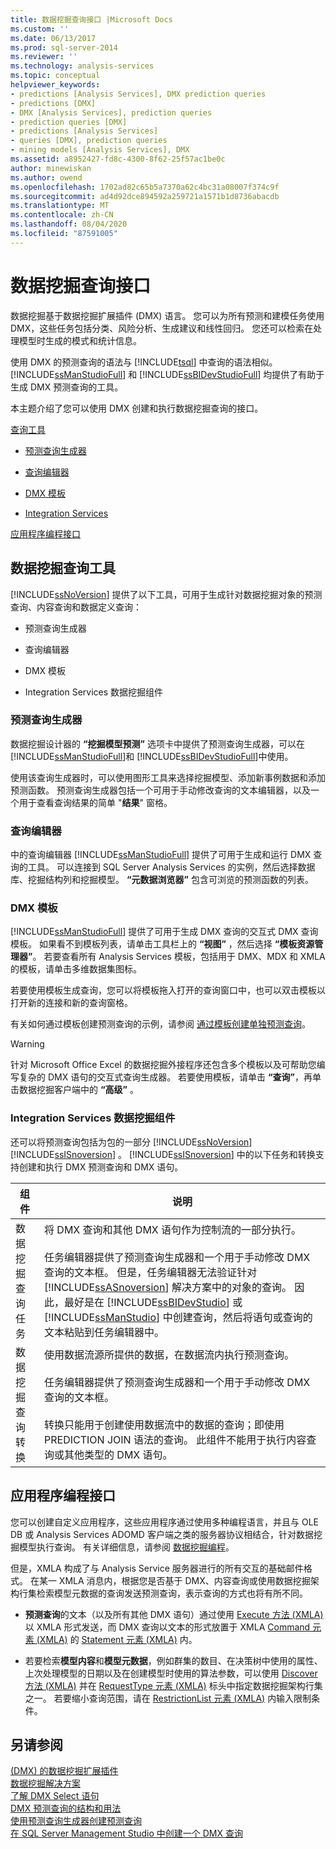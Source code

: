 ```yaml
---
title: 数据挖掘查询接口 |Microsoft Docs
ms.custom: ''
ms.date: 06/13/2017
ms.prod: sql-server-2014
ms.reviewer: ''
ms.technology: analysis-services
ms.topic: conceptual
helpviewer_keywords:
- predictions [Analysis Services], DMX prediction queries
- predictions [DMX]
- DMX [Analysis Services], prediction queries
- prediction queries [DMX]
- predictions [Analysis Services]
- queries [DMX], prediction queries
- mining models [Analysis Services], DMX
ms.assetid: a8952427-fd8c-4300-8f62-25f57ac1be0c
author: minewiskan
ms.author: owend
ms.openlocfilehash: 1702ad82c65b5a7370a62c4bc31a08007f374c9f
ms.sourcegitcommit: ad4d92dce894592a259721a1571b1d8736abacdb
ms.translationtype: MT
ms.contentlocale: zh-CN
ms.lasthandoff: 08/04/2020
ms.locfileid: "87591005"
---
```

# <a name="data-mining-query-interfaces"></a>数据挖掘查询接口
  数据挖掘基于数据挖掘扩展插件 (DMX) 语言。 您可以为所有预测和建模任务使用 DMX，这些任务包括分类、风险分析、生成建议和线性回归。 您还可以检索在处理模型时生成的模式和统计信息。  
  
 使用 DMX 的预测查询的语法与 [!INCLUDE[tsql](../../includes/tsql-md.md)] 中查询的语法相似。 [!INCLUDE[ssManStudioFull](../../includes/ssmanstudiofull-md.md)] 和 [!INCLUDE[ssBIDevStudioFull](../../includes/ssbidevstudiofull-md.md)] 均提供了有助于生成 DMX 预测查询的工具。  
  
 本主题介绍了您可以使用 DMX 创建和执行数据挖掘查询的接口。  
  
 [查询工具](#bkmk_Tools)  
  
-   [预测查询生成器](#bkmk_Builder)  
  
-   [查询编辑器](#bkmk_QueryEditor)  
  
-   [DMX 模板](#bkmk_Templates)  
  
-   [Integration Services](#bkmk_SSIS)  
  
 [应用程序编程接口](#bkmk_API)  
  
##  <a name="data-mining-query-tools"></a><a name="bkmk_Tools"></a>数据挖掘查询工具  
 [!INCLUDE[ssNoVersion](../../includes/ssnoversion-md.md)] 提供了以下工具，可用于生成针对数据挖掘对象的预测查询、内容查询和数据定义查询：  
  
-   预测查询生成器  
  
-   查询编辑器  
  
-   DMX 模板  
  
-   Integration Services 数据挖掘组件  
  
###  <a name="prediction-query-builder"></a><a name="bkmk_Builder"></a>预测查询生成器  
 数据挖掘设计器的 **“挖掘模型预测”** 选项卡中提供了预测查询生成器，可以在 [!INCLUDE[ssManStudioFull](../../includes/ssmanstudiofull-md.md)]和 [!INCLUDE[ssBIDevStudioFull](../../includes/ssbidevstudiofull-md.md)]中使用。  
  
 使用该查询生成器时，可以使用图形工具来选择挖掘模型、添加新事例数据和添加预测函数。 预测查询生成器包括一个可用于手动修改查询的文本编辑器，以及一个用于查看查询结果的简单 "**结果**" 窗格。  
  
###  <a name="query-editor"></a><a name="bkmk_QueryEditor"></a>查询编辑器  
 中的查询编辑器 [!INCLUDE[ssManStudioFull](../../includes/ssmanstudiofull-md.md)] 提供了可用于生成和运行 DMX 查询的工具。 可以连接到 SQL Server Analysis Services 的实例，然后选择数据库、挖掘结构列和挖掘模型。 **“元数据浏览器”** 包含可浏览的预测函数的列表。  
  
###  <a name="dmx-templates"></a><a name="bkmk_Templates"></a>DMX 模板  
 [!INCLUDE[ssManStudioFull](../../includes/ssmanstudiofull-md.md)] 提供了可用于生成 DMX 查询的交互式 DMX 查询模板。 如果看不到模板列表，请单击工具栏上的 **“视图”** ，然后选择 **“模板资源管理器”**。 若要查看所有 Analysis Services 模板，包括用于 DMX、MDX 和 XMLA 的模板，请单击多维数据集图标。  
  
 若要使用模板生成查询，您可以将模板拖入打开的查询窗口中，也可以双击模板以打开新的连接和新的查询窗格。  
  
 有关如何通过模板创建预测查询的示例，请参阅 [通过模板创建单独预测查询](create-a-singleton-prediction-query-from-a-template.md)。  
  
> [!WARNING]  
>  针对 Microsoft Office Excel 的数据挖掘外接程序还包含多个模板以及可帮助您编写复杂的 DMX 语句的交互式查询生成器。 若要使用模板，请单击 **“查询”**，再单击数据挖掘客户端中的 **“高级”** 。  
  
###  <a name="integration-services-data-mining-components"></a><a name="bkmk_SSIS"></a>Integration Services 数据挖掘组件  
 还可以将预测查询包括为包的一部分 [!INCLUDE[ssNoVersion](../../includes/ssnoversion-md.md)] [!INCLUDE[ssISnoversion](../../includes/ssisnoversion-md.md)] 。 [!INCLUDE[ssISnoversion](../../includes/ssisnoversion-md.md)] 中的以下任务和转换支持创建和执行 DMX 预测查询和 DMX 语句。  
  
|组件|说明|  
|---------------|-----------------|  
|数据挖掘查询任务|将 DMX 查询和其他 DMX 语句作为控制流的一部分执行。<br /><br /> 任务编辑器提供了预测查询生成器和一个用于手动修改 DMX 查询的文本框。 但是，任务编辑器无法验证针对 [!INCLUDE[ssASnoversion](../../includes/ssasnoversion-md.md)] 解决方案中的对象的查询。 因此，最好是在 [!INCLUDE[ssBIDevStudio](../../includes/ssbidevstudio-md.md)] 或 [!INCLUDE[ssManStudio](../../includes/ssmanstudio-md.md)] 中创建查询，然后将语句或查询的文本粘贴到任务编辑器中。|  
|数据挖掘查询转换|使用数据流源所提供的数据，在数据流内执行预测查询。<br /><br /> 任务编辑器提供了预测查询生成器和一个用于手动修改 DMX 查询的文本框。<br /><br /> 转换只能用于创建使用数据流中的数据的查询；即使用 PREDICTION JOIN 语法的查询。 此组件不能用于执行内容查询或其他类型的 DMX 语句。|  
  
##  <a name="application-programming-interfaces"></a><a name="bkmk_API"></a>应用程序编程接口  
 您可以创建自定义应用程序，这些应用程序通过使用多种编程语言，并且与 OLE DB 或 Analysis Services ADOMD 客户端之类的服务器协议相结合，针对数据挖掘模型执行查询。 有关详细信息，请参阅 [数据挖掘编程](../dev-guide/data-mining-programming.md)。  
  
 但是，XMLA 构成了与 Analysis Service 服务器进行的所有交互的基础邮件格式。 在某一 XMLA 消息内，根据您是否基于 DMX、内容查询或使用数据挖掘架构行集检索模型元数据的查询发送预测查询，表示查询的方式也将有所不同。  
  
-   **预测查询**的文本（以及所有其他 DMX 语句）通过使用 [Execute 方法 (XMLA)](https://docs.microsoft.com/bi-reference/xmla/xml-elements-methods-execute) 以 XMLA 形式发送，而 DMX 查询以文本的形式放置于 XMLA [Command 元素 (XMLA)](https://docs.microsoft.com/bi-reference/xmla/xml-elements-properties/command-element-xmla) 的 [Statement 元素 (XMLA)](https://docs.microsoft.com/bi-reference/xmla/xml-elements-commands/statement-element-xmla) 内。  
  
-   若要检索**模型内容**和**模型元数据**，例如群集的数目、在决策树中使用的属性、上次处理模型的日期以及在创建模型时使用的算法参数，可以使用 [Discover 方法 (XMLA)](https://docs.microsoft.com/bi-reference/xmla/xml-elements-methods-discover) 并在 [RequestType 元素 (XMLA)](https://docs.microsoft.com/bi-reference/xmla/xml-elements-properties/type-element-xmla) 标头中指定数据挖掘架构行集之一。 若要缩小查询范围，请在 [RestrictionList 元素 (XMLA)](https://docs.microsoft.com/bi-reference/xmla/xml-elements-properties/restrictionlist-element-xmla) 内输入限制条件。  
  
## <a name="see-also"></a>另请参阅  
 [&#40;DMX&#41; 的数据挖掘扩展插件](/sql/dmx/data-mining-extensions-dmx-reference)   
 [数据挖掘解决方案](data-mining-solutions.md)   
 [了解 DMX Select 语句](/sql/dmx/understanding-the-dmx-select-statement)   
 [DMX 预测查询的结构和用法](/sql/dmx/structure-and-usage-of-dmx-prediction-queries)   
 [使用预测查询生成器创建预测查询](create-a-prediction-query-using-the-prediction-query-builder.md)   
 [在 SQL Server Management Studio 中创建一个 DMX 查询](create-a-dmx-query-in-sql-server-management-studio.md)  
  
  
